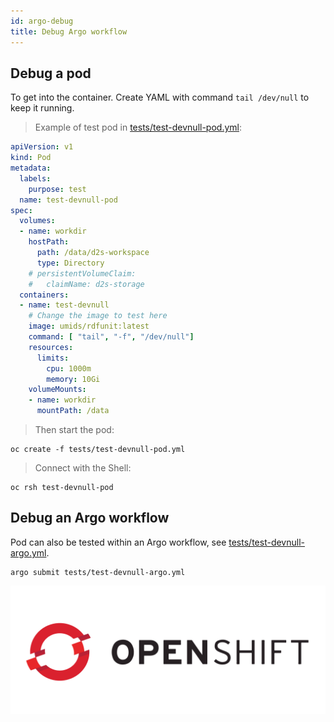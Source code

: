 ```yaml
---
id: argo-debug
title: Debug Argo workflow
---
```


## Debug a pod

To get into the container. Create YAML with command `tail /dev/null` to keep it running.

> Example of test pod in [tests/test-devnull-pod.yml](https://github.com/MaastrichtU-IDS/d2s-core/blob/master/argo/tests/test-devnull-pod.yml):

```yaml
apiVersion: v1
kind: Pod
metadata:
  labels:
    purpose: test
  name: test-devnull-pod
spec:
  volumes:
  - name: workdir
    hostPath:
      path: /data/d2s-workspace
      type: Directory
    # persistentVolumeClaim:
    #   claimName: d2s-storage
  containers:
  - name: test-devnull
  	# Change the image to test here
    image: umids/rdfunit:latest
    command: [ "tail", "-f", "/dev/null"]
    resources:
      limits:
        cpu: 1000m 
        memory: 10Gi 
    volumeMounts:
    - name: workdir
      mountPath: /data
```

> Then start the pod:

```shell
oc create -f tests/test-devnull-pod.yml
```

> Connect with the Shell:

```shell
oc rsh test-devnull-pod
```

## Debug an Argo workflow

Pod can also be tested within an Argo workflow, see [tests/test-devnull-argo.yml](https://github.com/MaastrichtU-IDS/d2s-core/blob/master/argo/tests/test-devnull-argo.yml).

```shell
argo submit tests/test-devnull-argo.yml
```

![OpenShift](/img/openshift-logo.png)